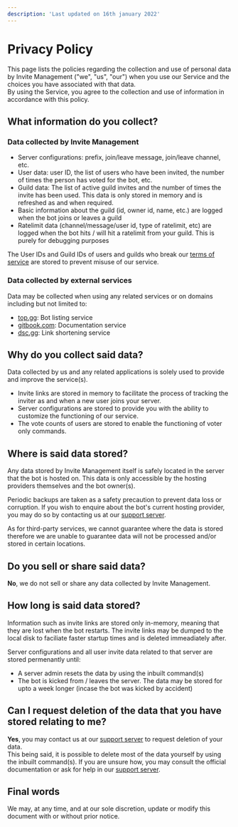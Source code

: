 ```yaml
---
description: 'Last updated on 16th january 2022'
---
```


# Privacy Policy  

This page lists the policies regarding the collection and use of personal data by Invite Management ("we", "us", "our") when you use our Service and the choices you have associated with that data.  
By using the Service, you agree to the collection and use of information in accordance with this policy.

## What information do you collect?  

### Data collected by Invite Management  
* Server configurations: prefix, join/leave message, join/leave channel, etc.
* User data: user ID, the list of users who have been invited, the number of times the person has voted for the bot, etc.
* Guild data: The list of active guild invites and the number of times the invite has been used. This data is only stored in memory and is refreshed as and when required.
* Basic information about the guild (id, owner id, name, etc.) are logged when the bot joins or leaves a guild
* Ratelimit data (channel/message/user id, type of ratelimit, etc) are logged when the bot hits / will hit a ratelimit from your guild. This is purely for debugging purposes

The User IDs and Guild IDs of users and guilds who break our [terms of service](TOS.md) are stored to prevent misuse of our service.

### Data collected by external services  
Data may be collected when using any related services or on domains including but not limited to:  

* [top.gg](https://top.gg/bot/873934253468024852/): Bot listing service
* [gitbook.com](https://siris.gitbook.io/invite-management/): Documentation service
* [dsc.gg](https://dsc.gg/invi): Link shortening service 

## Why do you collect said data?  
Data collected by us and any related applications is solely used to provide and improve the service(s).
* Invite links are stored in memory to facilitate the process of tracking the inviter as and when a new user joins your server.
* Server configurations are stored to provide you with the ability to customize the functioning of our service.
* The vote counts of users are stored to enable the functioning of voter only commands.

## Where is said data stored?

Any data stored by Invite Management itself is safely located in the server that the bot is hosted on. This data is only accessible by the hosting providers themselves and the bot owner(s).  

Periodic backups are taken as a safety precaution to prevent data loss or corruption. If you wish to enquire about the bot's current hosting provider, you may do so by contacting us at our [support server](https://discord.gg/uXbczw9aax).  

As for third-party services, we cannot guarantee where the data is stored therefore we are unable to guarantee data will not be processed and/or stored in certain locations.

## Do you sell or share said data?

**No**, we do not sell or share any data collected by Invite Management. 

## How long is said data stored?

Information such as invite links are stored only in-memory, meaning that they are lost when the bot restarts. The invite links may be dumped to the local disk to faciliate faster startup times and is deleted immeadiately after.  

Server configurations and all user invite data related to that server are stored permenantly until:
* A server admin resets the data by using the inbuilt command(s)
* The bot is kicked from / leaves the server. The data may be stored for upto a week longer (incase the bot was kicked by accident)

## Can I request deletion of the data that you have stored relating to me?

**Yes**, you may contact us at our [support server](https://discord.gg/uXbczw9aax) to request deletion of your data.  
This being said, it is possible to delete most of the data yourself by using the inbuilt command(s). If you are unsure how, you may consult the official documentation or ask for help in our [support server](https://discord.gg/uXbczw9aax).

## Final words

We may, at any time, and at our sole discretion, update or modify this document with or without prior notice.